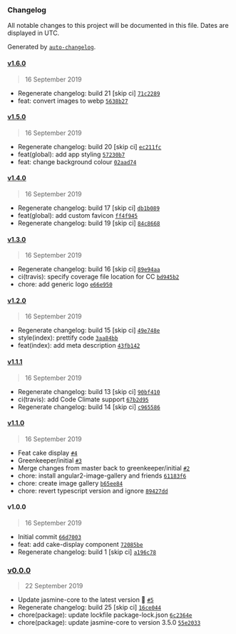 ### Changelog

All notable changes to this project will be documented in this file. Dates are displayed in UTC.

Generated by [`auto-changelog`](https://github.com/CookPete/auto-changelog).

#### [v1.6.0](https://github.com/codemastermick/Marissa-Makes-Cakes/compare/v1.5.0...v1.6.0)

> 16 September 2019

- Regenerate changelog: build 21 [skip ci] [`71c2289`](https://github.com/codemastermick/Marissa-Makes-Cakes/commit/71c2289da7da6d1c6bb0b82404e9dff43ab6efd1)
- feat: convert images to webp [`5638b27`](https://github.com/codemastermick/Marissa-Makes-Cakes/commit/5638b2731a7af5381b26ca9cca592cd2638f19a5)

#### [v1.5.0](https://github.com/codemastermick/Marissa-Makes-Cakes/compare/v1.4.0...v1.5.0)

> 16 September 2019

- Regenerate changelog: build 20 [skip ci] [`ec211fc`](https://github.com/codemastermick/Marissa-Makes-Cakes/commit/ec211fc6ce8160443154dc7380580c265478e926)
- feat(global): add app styling [`57230b7`](https://github.com/codemastermick/Marissa-Makes-Cakes/commit/57230b7fe146ce2b195801974b7a6535da6f9807)
- feat: change background colour [`02aad74`](https://github.com/codemastermick/Marissa-Makes-Cakes/commit/02aad7430fd4e01ff11f2aafcd42ec8aa9a5124e)

#### [v1.4.0](https://github.com/codemastermick/Marissa-Makes-Cakes/compare/v1.3.0...v1.4.0)

> 16 September 2019

- Regenerate changelog: build 17 [skip ci] [`db1b089`](https://github.com/codemastermick/Marissa-Makes-Cakes/commit/db1b089d5c0959f92453ad247b61c80948d57f9a)
- feat(global): add custom favicon [`ff4f945`](https://github.com/codemastermick/Marissa-Makes-Cakes/commit/ff4f945fb7bb479ee1dc1c84fa981b98b7a530a7)
- Regenerate changelog: build 19 [skip ci] [`84c8668`](https://github.com/codemastermick/Marissa-Makes-Cakes/commit/84c8668250b3c0757456cf8ab76d047e1cac1dd5)

#### [v1.3.0](https://github.com/codemastermick/Marissa-Makes-Cakes/compare/v1.2.0...v1.3.0)

> 16 September 2019

- Regenerate changelog: build 16 [skip ci] [`89e94aa`](https://github.com/codemastermick/Marissa-Makes-Cakes/commit/89e94aa2d3cbe60580b62da891ebc3ee2befad30)
- ci(travis): specify coverage file location for CC [`bd945b2`](https://github.com/codemastermick/Marissa-Makes-Cakes/commit/bd945b282f5614112d2692ea99154892e71a840c)
- chore: add generic logo [`e66e950`](https://github.com/codemastermick/Marissa-Makes-Cakes/commit/e66e9509bd3ab405600bc79ad5518e85935642f5)

#### [v1.2.0](https://github.com/codemastermick/Marissa-Makes-Cakes/compare/v1.1.1...v1.2.0)

> 16 September 2019

- Regenerate changelog: build 15 [skip ci] [`49e748e`](https://github.com/codemastermick/Marissa-Makes-Cakes/commit/49e748e54867532642a1a7c1a5d62dea9daa43f0)
- style(index): prettify code [`3aa84bb`](https://github.com/codemastermick/Marissa-Makes-Cakes/commit/3aa84bbc9faa0e718f7ae6768ac1c709df54fb87)
- feat(index): add meta description [`43fb142`](https://github.com/codemastermick/Marissa-Makes-Cakes/commit/43fb1421b9d14ba8837a00dad8412d0cbae2bbf0)

#### [v1.1.1](https://github.com/codemastermick/Marissa-Makes-Cakes/compare/v1.1.0...v1.1.1)

> 16 September 2019

- Regenerate changelog: build 13 [skip ci] [`90bf410`](https://github.com/codemastermick/Marissa-Makes-Cakes/commit/90bf4107d50937df1c0e8508b7c1451f74b0d098)
- ci(travis): add Code Climate support [`67b2d95`](https://github.com/codemastermick/Marissa-Makes-Cakes/commit/67b2d954b469d54dacde1fbd2612617a443be36a)
- Regenerate changelog: build 14 [skip ci] [`c965586`](https://github.com/codemastermick/Marissa-Makes-Cakes/commit/c965586f1f98de94938c8bd595e7417ebd796f2e)

#### [v1.1.0](https://github.com/codemastermick/Marissa-Makes-Cakes/compare/v1.0.0...v1.1.0)

> 16 September 2019

- Feat cake display [`#4`](https://github.com/codemastermick/Marissa-Makes-Cakes/pull/4)
- Greenkeeper/initial [`#3`](https://github.com/codemastermick/Marissa-Makes-Cakes/pull/3)
- Merge changes from master back to greenkeeper/initial [`#2`](https://github.com/codemastermick/Marissa-Makes-Cakes/pull/2)
- chore: install angular2-image-gallery and friends [`61183f6`](https://github.com/codemastermick/Marissa-Makes-Cakes/commit/61183f62d5120496032586faffe0f9c1b77e5400)
- chore: create image gallery [`b65ee84`](https://github.com/codemastermick/Marissa-Makes-Cakes/commit/b65ee841540dc04db294b5fa457e21aad31638a1)
- chore: revert typescript version and ignore [`89427dd`](https://github.com/codemastermick/Marissa-Makes-Cakes/commit/89427dd8e9cd9d4826c3bb101991d1adff756481)

#### v1.0.0

> 16 September 2019

- Initial commit [`66d7003`](https://github.com/codemastermick/Marissa-Makes-Cakes/commit/66d7003fda064b7b98e6b917c447245849e49dee)
- feat: add cake-display component [`72085be`](https://github.com/codemastermick/Marissa-Makes-Cakes/commit/72085be3e5a3f198d71046130e81affcde3f2a1e)
- Regenerate changelog: build 1 [skip ci] [`a196c78`](https://github.com/codemastermick/Marissa-Makes-Cakes/commit/a196c78b6ef64d32bb7b02ed34e67302bd162f66)

### [v0.0.0](https://github.com/codemastermick/Marissa-Makes-Cakes/compare/v1.6.0...v0.0.0)

> 22 September 2019

- Update jasmine-core to the latest version 🚀 [`#5`](https://github.com/codemastermick/Marissa-Makes-Cakes/pull/5)
- Regenerate changelog: build 25 [skip ci] [`16ce044`](https://github.com/codemastermick/Marissa-Makes-Cakes/commit/16ce04440bfe31c67c6c78a98a1a6eef0728bfff)
- chore(package): update lockfile package-lock.json [`6c2364e`](https://github.com/codemastermick/Marissa-Makes-Cakes/commit/6c2364ee258097cc91ca77d3f26951df887da26f)
- chore(package): update jasmine-core to version 3.5.0 [`55e2033`](https://github.com/codemastermick/Marissa-Makes-Cakes/commit/55e203367bc229cf348b29e47543337e0c4380f8)

